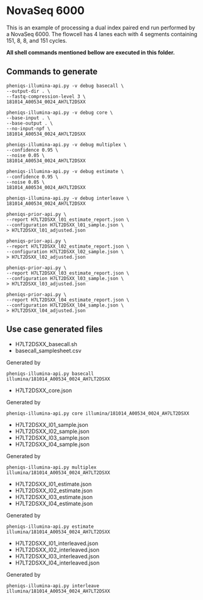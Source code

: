 <!--
    Pheniqs : PHilology ENcoder wIth Quality Statistics
    Copyright (C) 2018  Lior Galanti
    NYU Center for Genetics and System Biology

    Author: Lior Galanti <lior.galanti@nyu.edu>

    This program is free software: you can redistribute it and/or modify
    it under the terms of the GNU Affero General Public License as
    published by the Free Software Foundation, either version 3 of the
    License, or (at your option) any later version.

    This program is distributed in the hope that it will be useful,
    but WITHOUT ANY WARRANTY; without even the implied warranty of
    MERCHANTABILITY or FITNESS FOR A PARTICULAR PURPOSE.  See the
    GNU Affero General Public License for more details.

    You should have received a copy of the GNU Affero General Public License
    along with this program.  If not, see <http://www.gnu.org/licenses/>.
-->

# NovaSeq 6000

This is an example of processing a dual index paired end run performed by a NovaSeq 6000.
The flowcell has 4 lanes each with 4 segments containing 151, 8, 8, and 151 cycles.

**All shell commands mentioned bellow are executed in this folder.**

## Commands to generate

    pheniqs-illumina-api.py -v debug basecall \
    --output-dir . \
    --fastq-compression-level 3 \
    181014_A00534_0024_AH7LT2DSXX

    pheniqs-illumina-api.py -v debug core \
    --base-input . \
    --base-output . \
    --no-input-npf \
    181014_A00534_0024_AH7LT2DSXX

    pheniqs-illumina-api.py -v debug multiplex \
    --confidence 0.95 \
    --noise 0.05 \
    181014_A00534_0024_AH7LT2DSXX

    pheniqs-illumina-api.py -v debug estimate \
    --confidence 0.95 \
    --noise 0.05 \
    181014_A00534_0024_AH7LT2DSXX

    pheniqs-illumina-api.py -v debug interleave \
    181014_A00534_0024_AH7LT2DSXX

    pheniqs-prior-api.py \
    --report H7LT2DSXX_l01_estimate_report.json \
    --configuration H7LT2DSXX_l01_sample.json \
    > H7LT2DSXX_l01_adjusted.json

    pheniqs-prior-api.py \
    --report H7LT2DSXX_l02_estimate_report.json \
    --configuration H7LT2DSXX_l02_sample.json \
    > H7LT2DSXX_l02_adjusted.json

    pheniqs-prior-api.py \
    --report H7LT2DSXX_l03_estimate_report.json \
    --configuration H7LT2DSXX_l03_sample.json \
    > H7LT2DSXX_l03_adjusted.json

    pheniqs-prior-api.py \
    --report H7LT2DSXX_l04_estimate_report.json \
    --configuration H7LT2DSXX_l04_sample.json \
    > H7LT2DSXX_l04_adjusted.json


## Use case generated files

 * H7LT2DSXX_basecall.sh
 * basecall_samplesheet.csv

 Generated by

```
pheniqs-illumina-api.py basecall illumina/181014_A00534_0024_AH7LT2DSXX
```

 * H7LT2DSXX_core.json

 Generated by

```
pheniqs-illumina-api.py core illumina/181014_A00534_0024_AH7LT2DSXX
```

 * H7LT2DSXX_l01_sample.json
 * H7LT2DSXX_l02_sample.json
 * H7LT2DSXX_l03_sample.json
 * H7LT2DSXX_l04_sample.json

 Generated by

```
pheniqs-illumina-api.py multiplex illumina/181014_A00534_0024_AH7LT2DSXX
```

 * H7LT2DSXX_l01_estimate.json
 * H7LT2DSXX_l02_estimate.json
 * H7LT2DSXX_l03_estimate.json
 * H7LT2DSXX_l04_estimate.json

 Generated by

```
pheniqs-illumina-api.py estimate illumina/181014_A00534_0024_AH7LT2DSXX
```

* H7LT2DSXX_l01_interleaved.json
* H7LT2DSXX_l02_interleaved.json
* H7LT2DSXX_l03_interleaved.json
* H7LT2DSXX_l04_interleaved.json

Generated by

```
pheniqs-illumina-api.py interleave illumina/181014_A00534_0024_AH7LT2DSXX
```
